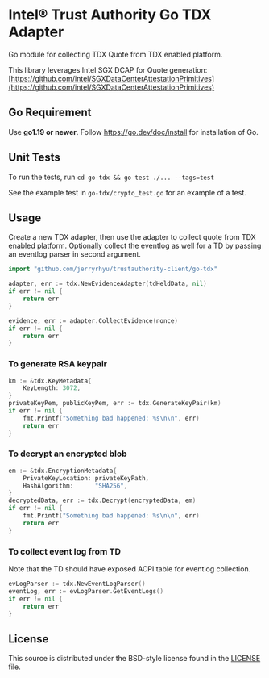 # Intel® Trust Authority Go TDX Adapter
Go module for collecting TDX Quote from TDX enabled platform.

This library leverages Intel SGX DCAP for Quote generation: [https://github.com/intel/SGXDataCenterAttestationPrimitives](https://github.com/intel/SGXDataCenterAttestationPrimitives)

## Go Requirement

Use <b>go1.19 or newer</b>. Follow https://go.dev/doc/install for installation of Go.

## Unit Tests

To run the tests, run `cd go-tdx && go test ./... --tags=test`

See the example test in `go-tdx/crypto_test.go` for an example of a test.

## Usage

Create a new TDX adapter, then use the adapter to collect quote from TDX enabled platform.
Optionally collect the eventlog as well for a TD by passing an eventlog parser in second argument.

```go
import "github.com/jerryrhyu/trustauthority-client/go-tdx"

adapter, err := tdx.NewEvidenceAdapter(tdHeldData, nil)
if err != nil {
    return err
}

evidence, err := adapter.CollectEvidence(nonce)
if err != nil {
    return err
}
```

### To generate RSA keypair

```go
km := &tdx.KeyMetadata{
	KeyLength: 3072,
}
privateKeyPem, publicKeyPem, err := tdx.GenerateKeyPair(km)
if err != nil {
    fmt.Printf("Something bad happened: %s\n\n", err)
    return err
}
```

### To decrypt an encrypted blob

```go
em := &tdx.EncryptionMetadata{
	PrivateKeyLocation: privateKeyPath,
	HashAlgorithm:      "SHA256",
}
decryptedData, err := tdx.Decrypt(encryptedData, em)
if err != nil {
    fmt.Printf("Something bad happened: %s\n\n", err)
    return err
}
```

### To collect event log from TD
Note that the TD should have exposed ACPI table for eventlog collection.

```go
evLogParser := tdx.NewEventLogParser()
eventLog, err := evLogParser.GetEventLogs()
if err != nil {
    return err
}
```

## License

This source is distributed under the BSD-style license found in the [LICENSE](../LICENSE)
file.
